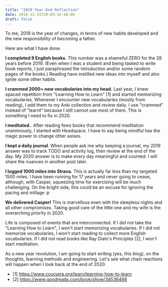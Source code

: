 ```yaml
---
title: "2019 Year-End Reflection"
date: 2019-12-31T20:03:42-08:00
draft: false
---
```

To me, 2019 is the year of changes, in terms of new habits developed and the new responsibility of becoming a father. 

Here are what I have done.

**I completed 9 English books.** This number was a shameful ZERO for the 28 years before 2019. (Even when I was a student and being tasked to write book reports, I just paraphrased the introduction and/or some random pages of the books.) Reading have instilled new ideas into myself and also ignite some other habits.

**I crammed 2000+ new vocabularies into my head.** Last year, I knew spaced repetition from "Learning How to Learn" [1] and started memorizing vocabularies. Whenever I encounter new vocabularies (mostly from reading), I add them to my Anki collection and review daily. I use "crammed" instead of "learnt" because I still cannot use most of them. This is something I need to fix in 2020.

**I meditated.**. After reading fews books that recommend meditation unanimously, I started with Headspace. I have to say being mindful has the magic power to change other axises.

**I kept a daily journal**. When people ask me why keeping a journal, my 2019 answer was to track TODO and activity log, then review at the end of the day. My 2020 answer is to make every day meaningful and counted. I will share the nuances in another post later.

**I logged 1000 miles into Strava.**  This is actually far less than my targeted 1500 miles. I have been running for 17 years and never going to cease, although, with Casper, squeezing time for exercising will be much challenging. On the bright side, this could be an excuse for ignoring the pacing and millage :p

**We delivered Casper!** This is marvellous even with the sleepless nights and all other compromises. Taking good care of the little one and my wife is the overarching priority in 2020.

Life is composed of events that are interconnected. If I did not take the "Learning How to Learn", I won't start memorizing vocabularies. If I did not memorize vocabularies, I won't start reading to collect more English vocabularies. If I did not read books like Ray Dialo's Principles [2], I won't start meditation.

As a new year revolution, I am going to start writing (yes, this blog), on the thoughts, learning methods and engineering. Let's see what chain reactions will happen when I look back at the end of 2020.

- [1] https://www.coursera.org/learn/learning-how-to-learn
- [2] https://www.goodreads.com/book/show/34536488
